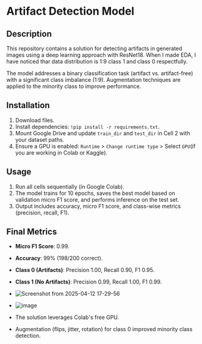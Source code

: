 # Artifact Detection Model

## Description
This repository contains a solution for detecting artifacts in generated images using a deep learning approach with ResNet18. 
When I made EDA, I have noticed thar data distribution is 1:9 class 1 and class 0 respectfully.

The model addresses a binary classification task (artifact vs. artifact-free) with a significant class imbalance (1:9). Augmentation techniques are applied to the minority class to improve performance.

## Installation
1. Download files.
2. Install dependencies: `!pip install -r requirements.txt`.
3. Mount Google Drive and update `train_dir` and `test_dir` in Cell 2 with your dataset paths.
4. Ensure a GPU is enabled: `Runtime` > `Change runtime type` > Select `GPU`(if you are working in Colab or Kaggle).

## Usage
1. Run all cells sequentially (in Google Colab).
2. The model trains for 10 epochs, saves the best model based on validation micro F1 score, and performs inference on the test set.
3. Output includes accuracy, micro F1 score, and class-wise metrics (precision, recall, F1).

## Final Metrics
- **Micro F1 Score**: 0.99.
- **Accuracy**: 99% (198/200 correct).
- **Class 0 (Artifacts)**: Precision 1.00, Recall 0.90, F1 0.95.
- **Class 1 (No Artifacts)**: Precision 0.99, Recall 1.00, F1 0.99.
- ![Screenshot from 2025-04-12 17-29-56](https://github.com/user-attachments/assets/2806125f-04c1-47cd-b088-e2c28807bbcd)
- ![image](https://github.com/user-attachments/assets/f4131b1d-dcf9-4bbf-845c-21aa5555750e)



- The solution leverages Colab's free GPU.
- Augmentation (flips, jitter, rotation) for class 0 improved minority class detection.
